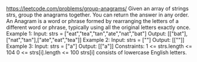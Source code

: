 https://leetcode.com/problems/group-anagrams/
Given an array of strings strs, group the anagrams together. You can return the answer in any order.
An Anagram is a word or phrase formed by rearranging the letters of a different word or phrase, typically using all the original letters exactly once.
Example 1:
Input: strs = ["eat","tea","tan","ate","nat","bat"]
Output: [["bat"],["nat","tan"],["ate","eat","tea"]]
Example 2:
Input: strs = [""]
Output: [[""]]
Example 3:
Input: strs = ["a"]
Output: [["a"]]
Constraints:
    1 <= strs.length <= 104
    0 <= strs[i].length <= 100
    strs[i] consists of lowercase English letters.
